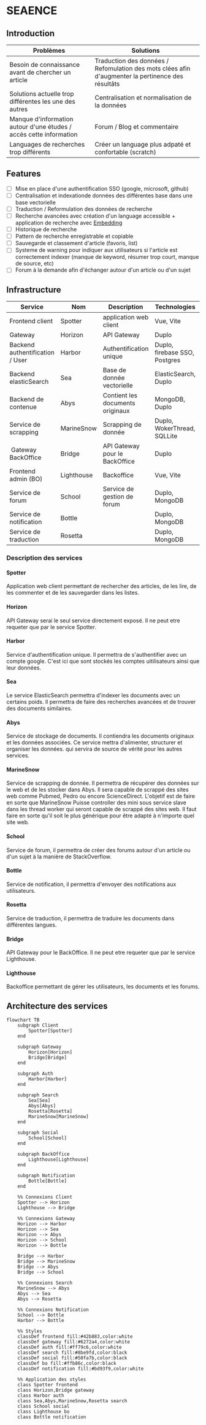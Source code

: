 # SEAENCE

## Introduction

| Problèmes | Solutions |
|----------|----------|
| Besoin de connaissance avant de chercher un article | Traduction des données / Refomulation des mots clées afin d'augmenter la pertinence des résultâts |
| Solutions actuelle trop différentes les une des autres | Centralisation et normalisation de la données |
| Manque d'information autour d'une études / accès cette information | Forum / Blog et commentaire |
| Languages de recherches trop différents | Créer un language plus adpaté et confortable (scratch) |

## Features

- [ ] Mise en place d'une authentification SSO (google, microsoft, github)
- [ ] Centralisation et indexationde données des différentes base dans une base vectorielle
- [ ] Traduction / Reformulation des données de recherche
- [ ] Recherche avancées avec création d'un language accessible + application de recherche avec [Embedding](https://en.wikipedia.org/wiki/Embedding)
- [ ] Historique de recherche
- [ ] Pattern de recherche enregistrable et copiable
- [ ] Sauvegarde  et classement d'article (favoris, list)
- [ ] Systeme de warning pour indiquer aux utilisateurs si l'article est correctement indexer (manque de keyword, résumer trop court, manque de source, etc)
- [ ] Forum à la demande afin d'échanger autour d'un article ou d'un sujet

## Infrastructure

| Service | Nom | Description | Technologies | Équipe |
|----------|----------|----------|----------|---------|
| Frontend client | Spotter | application web client | Vue, Vite | @Maubry94 |
| Gateway | Horizon | API Gateway | Duplo | @Vitaalx |
| Backend authentification / User | Harbor | Authentification unique | Duplo, firebase SSO, Postgres | @ZeRiix, @Vitaalx, @Maubry94 |
| Backend elasticSearch | Sea | Base de donnée vectorielle | ElasticSearch, Duplo | @Vitaalx, @ZeRiix, @mathcovax |
| Backend de contenue | Abys | Contient les documents originaux | MongoDB, Duplo | @mathcovax, @ZeRiix |
| Service de scrapping | MarineSnow | Scrapping de donnée | Duplo, WokerThread, SQLLite | @mathcovax, @ZeRiix |
| Gateway BackOffice | Bridge | API Gateway pour le BackOffice | Duplo | @Vitaalx |
| Frontend admin (BO) | Lighthouse | Backoffice | Vue, Vite | @Vitaalx |
| Service de forum | School | Service de gestion de forum | Duplo, MongoDB | @Vitaalx |
| Service de notification | Bottle | | Duplo, MongoDB | @ZeRiix |
| Service de traduction | Rosetta | | Duplo, MongoDB | @ZeRiix |

### Description des services

#### Spotter

Application web client permettant de rechercher des articles, de les lire, de les commenter et de les sauvegarder dans les listes.

#### Horizon

API Gateway serai le seul service directement exposé. Il ne peut etre requeter que par le service Spotter.

#### Harbor

Service d'authentification unique. Il permettra de s'authentifier avec un compte google.
C'est ici que sont stockés les comptes uitilisateurs ainsi que leur données.

#### Sea

Le service ElasticSearch permettra d'indexer les documents avec un certains poids. Il permettra de faire des recherches avancées et de trouver des documents similaires.

#### Abys

Service de stockage de documents. Il contiendra les documents originaux et les données associées. Ce service mettra d'alimenter, structurer et organiser les données. qui servira de source de vérité pour les autres services.

#### MarineSnow

Service de scrapping de donnée. Il permettra de récupérer des données sur le web et de les stocker dans Abys. Il sera capable de scrappé des sites web comme Pubmed, Pedro ou encore ScienceDirect. L'objetif est de faire en sorte que MarineSnow Puisse controller des mini sous service slave dans les thread worker qui seront capable de scrappé des sites web. Il faut faire en sorte qu'il soit le plus générique pour être adapté à n'importe quel site web.

#### School

Service de forum, il permettra de créer des forums autour d'un article ou d'un sujet à la manière de StackOverflow.

#### Bottle

Service de notification, il permettra d'envoyer des notifications aux utilisateurs.

#### Rosetta

Service de traduction, il permettra de traduire les documents dans différentes langues.

#### Bridge

API Gateway pour le BackOffice. Il ne peut etre requeter que par le service Lighthouse.

#### Lighthouse

Backoffice permettant de gérer les utilisateurs, les documents et les forums.

## Architecture des services

```mermaid
flowchart TB
    subgraph Client
        Spotter[Spotter]
    end

    subgraph Gateway
        Horizon[Horizon]
        Bridge[Bridge]
    end

    subgraph Auth
        Harbor[Harbor]
    end

    subgraph Search
        Sea[Sea]
        Abys[Abys]
        Rosetta[Rosetta]
        MarineSnow[MarineSnow]
    end

    subgraph Social
        School[School]
    end

    subgraph BackOffice
        Lighthouse[Lighthouse]
    end

    subgraph Notification
        Bottle[Bottle]
    end

    %% Connexions Client
    Spotter --> Horizon
    Lighthouse --> Bridge

    %% Connexions Gateway
    Horizon --> Harbor
    Horizon --> Sea
    Horizon --> Abys
    Horizon --> School
    Horizon --> Bottle
    
    Bridge --> Harbor
    Bridge --> MarineSnow
    Bridge --> Abys
    Bridge --> School

    %% Connexions Search
    MarineSnow --> Abys
    Abys --> Sea
    Abys --> Rosetta

    %% Connexions Notification
    School --> Bottle
    Harbor --> Bottle

    %% Styles
    classDef frontend fill:#42b883,color:white
    classDef gateway fill:#6272a4,color:white
    classDef auth fill:#ff79c6,color:white
    classDef search fill:#8be9fd,color:black
    classDef social fill:#50fa7b,color:black
    classDef bo fill:#ffb86c,color:black
    classDef notification fill:#bd93f9,color:white

    %% Application des styles
    class Spotter frontend
    class Horizon,Bridge gateway
    class Harbor auth
    class Sea,Abys,MarineSnow,Rosetta search
    class School social
    class Lighthouse bo
    class Bottle notification
```

